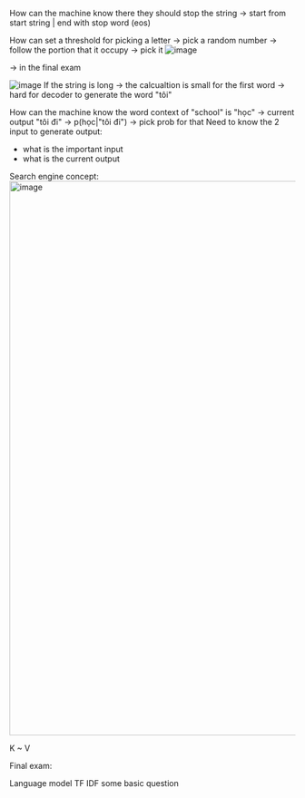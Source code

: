 
How can the machine know there they should stop the string -> start from start string | end with stop word (eos)

How can set a threshold for picking a letter -> pick a random number -> follow the portion that it occupy -> pick it 
![image](https://github.com/thanhtie/IMP231-Natural-Language-Processing/assets/92991572/61106695-ed0a-4c43-87d8-a4bcd71bafaa)


-> in the final exam


![image](https://github.com/thanhtie/IMP231-Natural-Language-Processing/assets/92991572/06f1fc30-f75b-4fe6-8052-358676ece229)
If the string is long -> the calcualtion is small for the first word -> hard for decoder to generate the word "tôi"

How can the machine know the word context of "school" is "học" -> current output "tôi đi" -> p(học|"tôi đi") -> pick prob for that
Need to know the 2 input to generate output:
+ what is the important input
+ what is the current output


Search engine concept:
<img width="978" alt="image" src="https://github.com/thanhtie/IMP231-Natural-Language-Processing/assets/92991572/63b266a4-32c8-4065-870e-6b1fe1f84ff6">

K ~ V

Final exam:

Language model
TF IDF
some basic question


